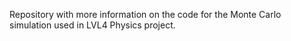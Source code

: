 Repository with more information on the code for the Monte Carlo simulation used in LVL4 Physics project.
